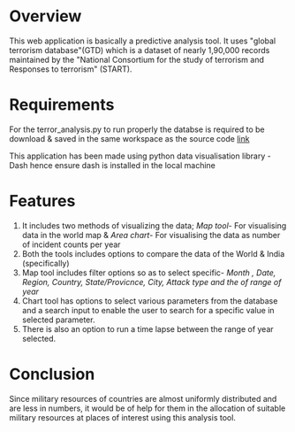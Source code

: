 # Overview
This web application is basically a predictive analysis tool. It uses "global terrorism database"(GTD) which is a dataset of nearly 1,90,000 records maintained by the "National Consortium for the study of terrorism and Responses to terrorism" (START).
# Requirements
For the terror_analysis.py to run properly the databse is required to be download & saved in the same workspace as the source code [link](https://www.start.umd.edu/gtd/access/)

This application has been made using python data visualisation library -Dash hence ensure dash is installed in the local machine
# Features
1. It includes two methods of visualizing the data; *Map tool*- For visualising data in the world map & *Area chart*- For visualising the data as number of incident counts per year
2. Both the tools includes options to compare the data of the World & India (specifically)
3. Map tool includes filter options so as to select specific- *Month , Date, Region, Country, State/Provicnce, City, Attack type and the of range of year*
4. Chart tool has options to select various parameters from the database and a search input to enable the user to search for a specific value in selected parameter.
5. There is also an option to run a time lapse between the range of year selected.
# Conclusion
Since military resources of countries are almost uniformly distributed and are less in numbers, it would be of help for them in the allocation of suitable military resources at places of interest using this analysis tool.
